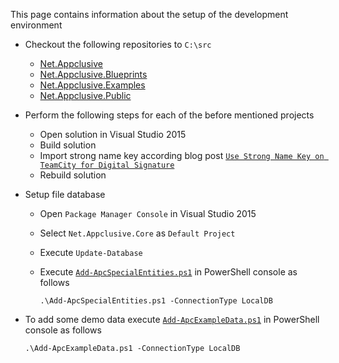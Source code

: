 This page contains information about the setup of the development environment

* Checkout the following repositories to `C:\src`
  * [Net.Appclusive](https://github.com/dfensgmbh/Net.Appclusive/)
  * [Net.Appclusive.Blueprints](https://github.com/Appclusive/Net.Appclusive.Blueprints)
  * [Net.Appclusive.Examples](https://github.com/Appclusive/Net.Appclusive.Examples)
  * [Net.Appclusive.Public](https://github.com/Appclusive/Net.Appclusive.Public)
* Perform the following steps for each of the before mentioned projects
  * Open solution in Visual Studio 2015
  * Build solution
  * Import strong name key according blog post [`Use Strong Name Key on TeamCity for Digital Signature`](https://d-fens.ch/2016/10/18/use-strong-name-key-on-teamcity-for-digital-signature/)
  * Rebuild solution
* Setup file database
    * Open `Package Manager Console` in Visual Studio 2015
    * Select `Net.Appclusive.Core` as `Default Project`
	* Execute `Update-Database`
	* Execute [`Add-ApcSpecialEntities.ps1`](https://github.com/Appclusive/Net.Appclusive.Setup/blob/develop/src/Add-ApcSpecialEntities.ps1) in PowerShell console as follows
	
	    `.\Add-ApcSpecialEntities.ps1 -ConnectionType LocalDB`


* To add some demo data execute [`Add-ApcExampleData.ps1`](https://github.com/Appclusive/Net.Appclusive.Setup/blob/develop/src/Add-ApcExampleData.ps1) in PowerShell console as follows
	
	`.\Add-ApcExampleData.ps1 -ConnectionType LocalDB`
